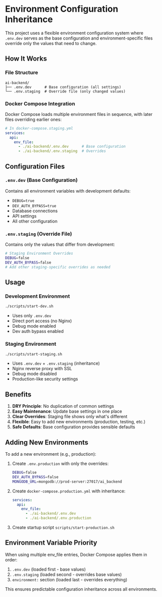 # Environment Configuration Inheritance

This project uses a flexible environment configuration system where `.env.dev` serves as the base configuration and environment-specific files override only the values that need to change.

## How It Works

### File Structure
```
ai-backend/
├── .env.dev      # Base configuration (all settings)
└── .env.staging  # Override file (only changed values)
```

### Docker Compose Integration
Docker Compose loads multiple environment files in sequence, with later files overriding earlier ones:

```yaml
# In docker-compose.staging.yml
services:
  api:
    env_file:
      - ./ai-backend/.env.dev      # Base configuration
      - ./ai-backend/.env.staging  # Overrides
```

## Configuration Files

### `.env.dev` (Base Configuration)
Contains all environment variables with development defaults:
- `DEBUG=true`
- `DEV_AUTH_BYPASS=true`
- Database connections
- API settings
- All other configuration

### `.env.staging` (Override File)
Contains only the values that differ from development:
```bash
# Staging Environment Overrides
DEBUG=false
DEV_AUTH_BYPASS=false
# Add other staging-specific overrides as needed
```

## Usage

### Development Environment
```bash
./scripts/start-dev.sh
```
- Uses only `.env.dev`
- Direct port access (no Nginx)
- Debug mode enabled
- Dev auth bypass enabled

### Staging Environment
```bash
./scripts/start-staging.sh
```
- Uses `.env.dev` + `.env.staging` (inheritance)
- Nginx reverse proxy with SSL
- Debug mode disabled
- Production-like security settings

## Benefits

1. **DRY Principle**: No duplication of common settings
2. **Easy Maintenance**: Update base settings in one place
3. **Clear Overrides**: Staging file shows only what's different
4. **Flexible**: Easy to add new environments (production, testing, etc.)
5. **Safe Defaults**: Base configuration provides sensible defaults

## Adding New Environments

To add a new environment (e.g., production):

1. Create `.env.production` with only the overrides:
   ```bash
   DEBUG=false
   DEV_AUTH_BYPASS=false
   MONGODB_URL=mongodb://prod-server:27017/ai_backend
   ```

2. Create `docker-compose.production.yml` with inheritance:
   ```yaml
   services:
     api:
       env_file:
         - ./ai-backend/.env.dev
         - ./ai-backend/.env.production
   ```

3. Create startup script `scripts/start-production.sh`

## Environment Variable Priority

When using multiple env_file entries, Docker Compose applies them in order:
1. `.env.dev` (loaded first - base values)
2. `.env.staging` (loaded second - overrides base values)
3. `environment:` section (loaded last - overrides everything)

This ensures predictable configuration inheritance across all environments.